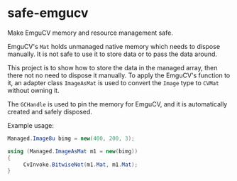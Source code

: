 # safe-emgucv
Make EmguCV memory and resource management safe.

EmguCV's `Mat` holds unmanaged native memory which needs to dispose manually. It is not safe to use it to store data or to pass the data around.

This project is to show how to store the data in the managed array, then there not no need to dispose it manually. To apply the EmguCV's function to it, an adapter class `ImageAsMat` is used to convert the `Image` type to `CVMat` without owning it. 

The `GCHandle` is used to pin the memory for EmguCV, and it is automatically created and safely disposed.

Example usage:

```csharp
Managed.Image8u bimg = new(400, 200, 3);

using (Managed.ImageAsMat m1 = new(bimg))
{
     CvInvoke.BitwiseNot(m1.Mat, m1.Mat);
}
```
